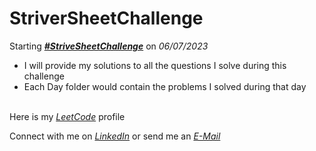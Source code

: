 # StriverSheetChallenge
Starting [***#StriveSheetChallenge***](https://takeuforward.org/interviews/strivers-sde-sheet-challenge-2023/) on *06/07/2023*
- I will provide my solutions to all the questions I solve during this challenge
- Each Day folder would contain the problems I solved during that day
</br></br>

Here is my [*LeetCode*](https://leetcode.com/draveshjaluka/) profile

Connect with me on [*LinkedIn*](https://www.linkedin.com/in/draveshjaluka/) or send me an [*E-Mail*](mailto:draveshjaluka@yahoo.com)
